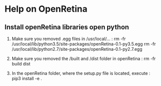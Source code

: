 Help on OpenRetina
==================


Install openRetina libraries open python
----------------------------------------

1. Make sure you removed .egg files in /usr/local/… :
 rm -fr  /usr/local/lib/python3.5/site-packages/openRetina-0.1-py3.5.egg
rm -fr  /usr/local/lib/python2.7/site-packages/openRetina-0.1-py2.7.egg

2. Make sure you removed the /built and /dist folder in openRetina :
rm -fr build dist 

3. In the openRetina folder, where the setup.py file is located, execute :
pip3 install -e . 